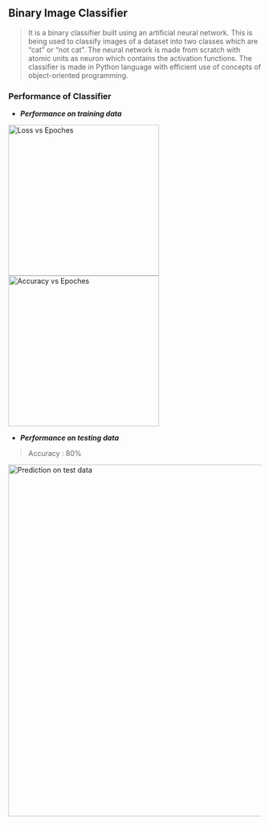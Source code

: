 ## Binary Image Classifier 

> It is a binary classifier built using an artificial neural network. This is being used to classify images of a dataset into two classes which are “cat” or “not cat”. The neural network is made from scratch with atomic units as neuron which contains the activation functions. The classifier is made in Python language with efficient use of concepts of object-oriented programming.

### Performance of Classifier

+ ___Performance on training data___

<img src="https://github.com/pushkarjain1009/Binary-Image-Classifier/blob/master/Images/Figure_1.png" alt="Loss vs Epoches" width="300"/>
<img src="https://github.com/pushkarjain1009/Binary-Image-Classifier/blob/master/Images/Figure_2.png" alt="Accuracy vs Epoches" width="300"/>

+ ___Performance on testing data___

> Accuracy : 80%
<img src="https://github.com/pushkarjain1009/Binary-Image-Classifier/blob/master/Images/Figure_3.png" alt="Prediction on test data" height="700" width="700"/>

